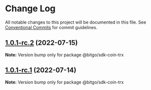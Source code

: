 # Change Log

All notable changes to this project will be documented in this file.
See [Conventional Commits](https://conventionalcommits.org) for commit guidelines.

## [1.0.1-rc.2](https://github.com/BitGo/BitGoJS/compare/@bitgo/sdk-coin-trx@1.0.1-rc.0...@bitgo/sdk-coin-trx@1.0.1-rc.2) (2022-07-15)

**Note:** Version bump only for package @bitgo/sdk-coin-trx





## [1.0.1-rc.1](https://github.com/BitGo/BitGoJS/compare/@bitgo/sdk-coin-trx@1.0.1-rc.0...@bitgo/sdk-coin-trx@1.0.1-rc.1) (2022-07-14)

**Note:** Version bump only for package @bitgo/sdk-coin-trx
